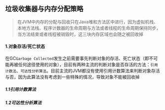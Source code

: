 ## 垃圾收集器与内存分配策略

> 在JVM中内存的分配与回收只在Java堆和方法区中进行，因为虚拟机栈、本地方法栈、程序计数器的生命周期与方法或者线程的生命周期保持同步，当方法结束或者线程被销毁时，这三块内存区域也会随之被回收掉

#### 1.对象存活/死亡状态

在GC`Garbage Collected`发生之前需要事先判断对象的存活、死亡状态（即不可能再被任何途径使用的对象），目前有两种主流的判断对象是否存活的方法：`引用计数法`、`可达性分析算法`。目前主流的JVM都没有使用引用计数算法来判断对象存活与否，因为此算法没有考虑到一些特殊的情况，导致对象不能被回收掉

##### 1.1引用计数算法

##### 1.2可达性分析算法

